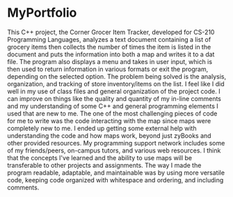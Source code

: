 # MyPortfolio

This C++ project, the Corner Grocer Item Tracker, developed for CS-210 Programming Languages, analyzes a text document containing a list of grocery items then collects the number of times the item is listed in the document and puts the information into both a map and writes it to a dat file. The program also displays a menu and takes in user input, which is then used to return information in various formats or exit the program, depending on the selected option. The problem being solved is the analysis, organization, and tracking of store inventory/items on the list.
I feel like I did well in my use of class files and general organization of the project code. I can improve on things like the quality and quantity of my in-line comments and my understanding of some C++ and general programming elements I used that are new to me. The one of the most challenging pieces of code for me to write was the code interacting with the map since maps were completely new to me. I ended up getting some external help with understanding the code and how maps work, beyond just zyBooks and other provided resources. My programming support network includes some of my friends/peers, on-campus tutors, and various web resources. I think that the concepts I've learned and the ability to use maps will be transferable to other projects and assignments. The way I made the program readable, adaptable, and maintainable was by using more versatile code, keeping code organized with whitespace and ordering, and including comments.
